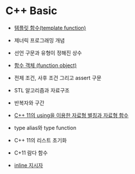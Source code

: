 # C++ Basic

* [템플릿 함수(template function)](https://github.com/geunkim/CPPLectures/blob/master/Template/functionTemplate.md)

* 제너릭 프로그래밍 개념 

* 선언 구문과 유형이 정해진 상수

* [함수 객체 (function object)](https://github.com/geunkim/CPPLectures/blob/master/Temporal/Function_Object.md)

* 전제 조건, 사후 조건 그리고 assert 구문 

* STL 알고리즘과 자료구조 

* 반복자와 구간 

* [C++ 11의 using을 이용한 자료형 별칭과 자료형 함수](https://github.com/geunkim/CPPLectures/blob/master/BasicProgramming/TypeAlias.md)

* type alias와 type function


* C++ 11의 리스트 초기화


* C+11 람다 함수 


* [inline 지시자](https://github.com/geunkim/CPPLectures/blob/master/Function/inline.md)
